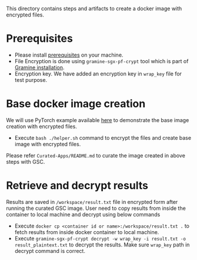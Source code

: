 This directory contains steps and artifacts to create a docker image with encrypted files.

# Prerequisites

- Please install [prerequisites](https://github.com/gramineproject/examples/tree/master/pytorch#pre-requisites)
  on your machine.
- File Encryption is done using `gramine-sgx-pf-crypt` tool which is part of
  [Gramine installation](https://gramine.readthedocs.io/en/latest/quickstart.html#install-gramine).
- Encryption key. We have added an encryption key in `wrap_key` file for test purpose.

# Base docker image creation

We will use PyTorch example available [here](https://github.com/gramineproject/examples/blob/master/pytorch/)
to demonstrate the base image creation with encrypted files.

- Execute `bash ./helper.sh` command to encrypt the files and create base image with
  encrypted files.

Please refer `Curated-Apps/README.md` to curate the image created in above steps with GSC.

# Retrieve and decrypt results

Results are saved in `/workspace/result.txt` file in encrypted form after running the curated GSC
image. User need to copy results from inside the container to local machine and decrypt using below
commands

- Execute `docker cp <container id or name>:/workspace/result.txt .` to fetch results from inside
  docker container to local machine.
- Execute `gramine-sgx-pf-crypt decrypt -w wrap_key -i result.txt -o result_plaintext.txt` to
  decrypt the results. Make sure `wrap_key` path in decrypt command is correct.
